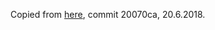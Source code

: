 Copied from [here](https://github.com/tensorflow/models/tree/master/official/resnet),
commit 20070ca, 20.6.2018.

